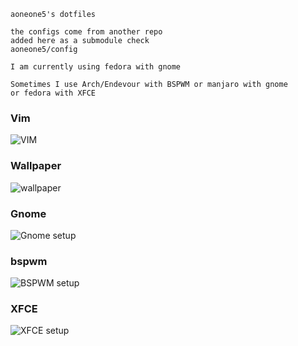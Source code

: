 ```
aoneone5's dotfiles 

the configs come from another repo 
added here as a submodule check 
aoneone5/config 

I am currently using fedora with gnome

Sometimes I use Arch/Endevour with BSPWM or manjaro with gnome
or fedora with XFCE

```
### Vim

![VIM](https://raw.githubusercontent.com/aoneone5/dotfiles/main/vim.png)

### Wallpaper

![wallpaper](https://raw.githubusercontent.com/aoneone5/dotfiles/main/wallpapers/gruvbox.png)

### Gnome
![Gnome setup](https://aoneone5.github.io/static/images/workspace-setups/gnome.png)

### bspwm

![BSPWM setup](https://aoneone5.github.io/static/images/workspace-setups/bspwm.png)

### XFCE

![XFCE setup](https://aoneone5.github.io/static/images/workspace-setups/xfce.png)
